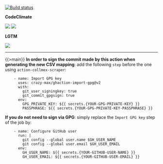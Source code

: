 [![Build status](https://img.shields.io/github/workflow/status/kaskadi/action-collmex-scraper/build?label=build&logo=mocha)](https://github.com/kaskadi/action-collmex-scraper/actions?query=workflow%3Abuild)

**CodeClimate**

[![](https://img.shields.io/codeclimate/maintainability/kaskadi/action-collmex-scraper?label=maintainability&logo=Code%20Climate)](https://codeclimate.com/github/kaskadi/action-collmex-scraper)
[![](https://img.shields.io/codeclimate/tech-debt/kaskadi/action-collmex-scraper?label=technical%20debt&logo=Code%20Climate)](https://codeclimate.com/github/kaskadi/action-collmex-scraper)

**LGTM**

[![](https://img.shields.io/lgtm/grade/javascript/github/kaskadi/action-collmex-scraper?label=code%20quality&logo=lgtm)](https://lgtm.com/projects/g/kaskadi/action-collmex-scraper/?mode=list)

****

{{>main}}
**In order to sign the commit made by this action when generating the new CSV mapping**: add the following `step` before the one using `action-collmex-scraper`:
```
    - name: Import GPG key
      uses: crazy-max/ghaction-import-gpg@v2
      with:
        git_user_signingkey: true
        git_commit_gpgsign: true
      env:
        GPG_PRIVATE_KEY: ${{ secrets.{YOUR-GPG-PRIVATE-KEY} }}
        PASSPHRASE: ${{ secrets.{YOUR-GPG-PRIVATE-KEY-PASSPHRASE} }}
```

**If you do not need to sign via GPG**: simply replace the `Import GPG key` step of the job by:
```
    - name: Configure GitHub user
      run: |
        git config --global user.name $GH_USER_NAME
        git config --global user.email $GH_USER_EMAIL
      env:
        GH_USER_NAME: ${{ secrets.{YOUR-GITHUB-USER-NAME} }}
        GH_USER_EMAIL: ${{ secrets.{YOUR-GITHUB-USER-EMAIL} }}
```